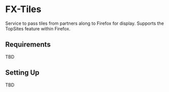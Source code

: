 # FX-Tiles

Service to pass tiles from partners along to Firefox for display. Supports the TopSites feature within Firefox.

## Requirements

TBD

## Setting Up

TBD
